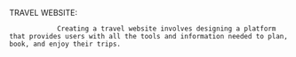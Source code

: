 TRAVEL WEBSITE:

                Creating a travel website involves designing a platform that provides users with all the tools and information needed to plan, book, and enjoy their trips.
